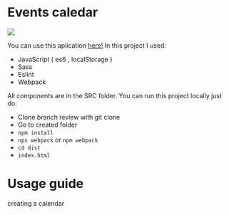 # Events caledar
![](https://i.ibb.co/rHck59r/prev.gif)

You can use this aplication [here!](https://spardaprime.github.io/Calendar-prod/)
In this project I used:
* JavaScript ( es6 , localStorage )
* Sass
* Eslint
* Webpack

All components are in the SRC folder.
You can run this project locally just do:
* Clone branch review with git clone 
* Go to created folder
* `npm install`
* `npx webpack` or `npm webpack`
* `cd dist`
* `index.html`
# Usage guide
creating a calendar


